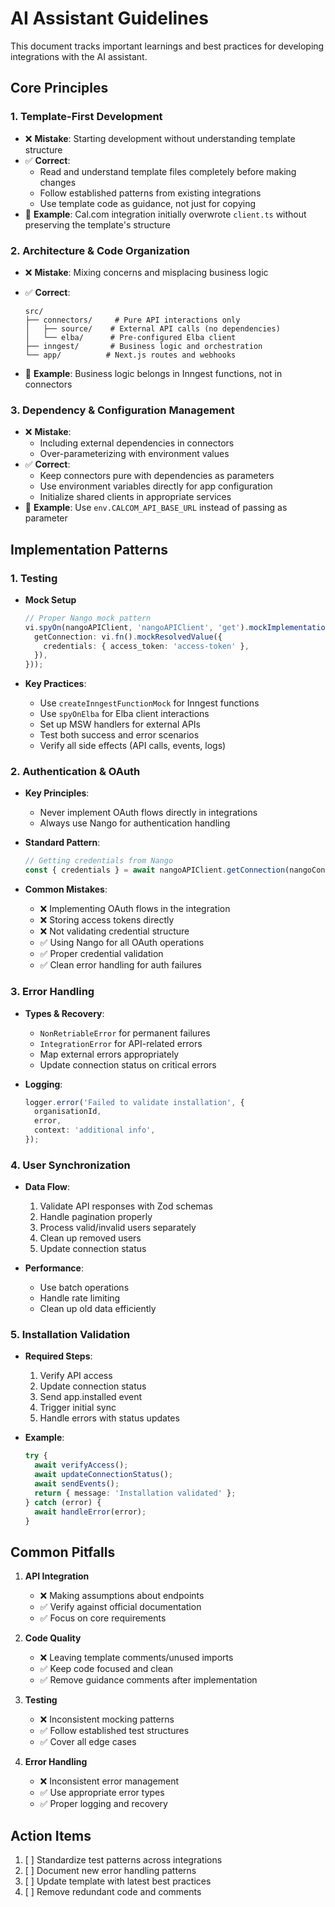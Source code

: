 # AI Assistant Guidelines

This document tracks important learnings and best practices for developing integrations with the AI assistant.

## Core Principles

### 1. Template-First Development

- ❌ **Mistake**: Starting development without understanding template structure
- ✅ **Correct**:
  - Read and understand template files completely before making changes
  - Follow established patterns from existing integrations
  - Use template code as guidance, not just for copying
- 📝 **Example**: Cal.com integration initially overwrote `client.ts` without preserving the template's structure

### 2. Architecture & Code Organization

- ❌ **Mistake**: Mixing concerns and misplacing business logic
- ✅ **Correct**:

  ```text
  src/
  ├── connectors/     # Pure API interactions only
  │   ├── source/    # External API calls (no dependencies)
  │   └── elba/      # Pre-configured Elba client
  ├── inngest/       # Business logic and orchestration
  └── app/          # Next.js routes and webhooks
  ```

- 📝 **Example**: Business logic belongs in Inngest functions, not in connectors

### 3. Dependency & Configuration Management

- ❌ **Mistake**:
  - Including external dependencies in connectors
  - Over-parameterizing with environment values
- ✅ **Correct**:
  - Keep connectors pure with dependencies as parameters
  - Use environment variables directly for app configuration
  - Initialize shared clients in appropriate services
- 📝 **Example**: Use `env.CALCOM_API_BASE_URL` instead of passing as parameter

## Implementation Patterns

### 1. Testing

- **Mock Setup**

  ```typescript
  // Proper Nango mock pattern
  vi.spyOn(nangoAPIClient, 'nangoAPIClient', 'get').mockImplementation(() => ({
    getConnection: vi.fn().mockResolvedValue({
      credentials: { access_token: 'access-token' },
    }),
  }));
  ```

- **Key Practices**:
  - Use `createInngestFunctionMock` for Inngest functions
  - Use `spyOnElba` for Elba client interactions
  - Set up MSW handlers for external APIs
  - Test both success and error scenarios
  - Verify all side effects (API calls, events, logs)

### 2. Authentication & OAuth

- **Key Principles**:

  - Never implement OAuth flows directly in integrations
  - Always use Nango for authentication handling

- **Standard Pattern**:

  ```typescript
  // Getting credentials from Nango
  const { credentials } = await nangoAPIClient.getConnection(nangoConnectionId, 'OAUTH2');
  ```

- **Common Mistakes**:
  - ❌ Implementing OAuth flows in the integration
  - ❌ Storing access tokens directly
  - ❌ Not validating credential structure
  - ✅ Using Nango for all OAuth operations
  - ✅ Proper credential validation
  - ✅ Clean error handling for auth failures

### 3. Error Handling

- **Types & Recovery**:

  - `NonRetriableError` for permanent failures
  - `IntegrationError` for API-related errors
  - Map external errors appropriately
  - Update connection status on critical errors

- **Logging**:

  ```typescript
  logger.error('Failed to validate installation', {
    organisationId,
    error,
    context: 'additional info',
  });
  ```

### 4. User Synchronization

- **Data Flow**:

  1. Validate API responses with Zod schemas
  2. Handle pagination properly
  3. Process valid/invalid users separately
  4. Clean up removed users
  5. Update connection status

- **Performance**:
  - Use batch operations
  - Handle rate limiting
  - Clean up old data efficiently

### 5. Installation Validation

- **Required Steps**:

  1. Verify API access
  2. Update connection status
  3. Send app.installed event
  4. Trigger initial sync
  5. Handle errors with status updates

- **Example**:

  ```typescript
  try {
    await verifyAccess();
    await updateConnectionStatus();
    await sendEvents();
    return { message: 'Installation validated' };
  } catch (error) {
    await handleError(error);
  }
  ```

## Common Pitfalls

1. **API Integration**

   - ❌ Making assumptions about endpoints
   - ✅ Verify against official documentation
   - ✅ Focus on core requirements

2. **Code Quality**

   - ❌ Leaving template comments/unused imports
   - ✅ Keep code focused and clean
   - ✅ Remove guidance comments after implementation

3. **Testing**

   - ❌ Inconsistent mocking patterns
   - ✅ Follow established test structures
   - ✅ Cover all edge cases

4. **Error Handling**
   - ❌ Inconsistent error management
   - ✅ Use appropriate error types
   - ✅ Proper logging and recovery

## Action Items

1. [ ] Standardize test patterns across integrations
2. [ ] Document new error handling patterns
3. [ ] Update template with latest best practices
4. [ ] Remove redundant code and comments
